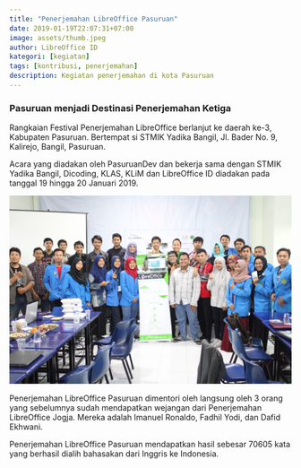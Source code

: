 ```yaml
---
title: "Penerjemahan LibreOffice Pasuruan"
date: 2019-01-19T22:07:31+07:00
image: assets/thumb.jpeg
author: LibreOffice ID
kategori: [kegiatan]
tags: [kontribusi, penerjemahan]
description: Kegiatan penerjemahan di kota Pasuruan
---
```


### Pasuruan menjadi Destinasi Penerjemahan Ketiga
Rangkaian Festival Penerjemahan LibreOffice berlanjut ke daerah ke-3, Kabupaten Pasuruan. Bertempat si STMIK Yadika Bangil, Jl. Bader No. 9, Kalirejo, Bangil, Pasuruan.

Acara yang diadakan oleh PasuruanDev dan bekerja sama dengan STMIK Yadika Bangil, Dicoding, KLAS, KLiM dan LibreOffice ID diadakan pada tanggal 19 hingga 20 Januari 2019.

![Penerjemahan di Pasuruan](assets/gambar1.JPG)

Penerjemahan LibreOffice Pasuruan dimentori oleh langsung oleh 3 orang yang sebelumnya sudah mendapatkan wejangan dari Penerjemahan LibreOffice Jogja. Mereka adalah Imanuel Ronaldo, Fadhil Yodi, dan Dafid Ekhwani.

Penerjemahan LibreOffice Pasuruan mendapatkan hasil sebesar 70605 kata yang berhasil dialih bahasakan dari Inggris ke Indonesia.

